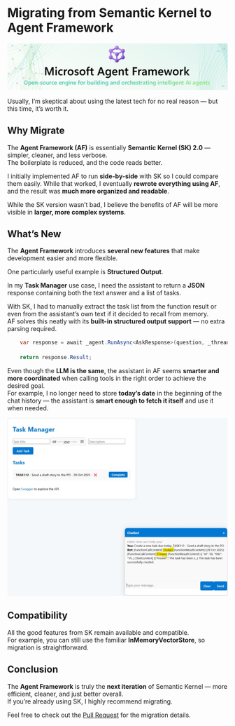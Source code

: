 # Migrating from Semantic Kernel to Agent Framework
![agent-framework](agent-framework.png)

Usually, I’m skeptical about using the latest tech for no real reason — but this time, it’s worth it.

## Why Migrate

The **Agent Framework (AF)** is essentially **Semantic Kernel (SK) 2.0** — simpler, cleaner, and less verbose.  
The boilerplate is reduced, and the code reads better.

I initially implemented AF to run **side-by-side** with SK so I could compare them easily. While that worked, I eventually **rewrote everything using AF**, and the result was **much more organized and readable**.

While the SK version wasn’t bad, I believe the benefits of AF will be more visible in **larger, more complex systems**.

## What’s New

The **Agent Framework** introduces **several new features** that make development easier and more flexible.

One particularly useful example is **Structured Output**.

In my **Task Manager** use case, I need the assistant to return a **JSON** response containing both the text answer and a list of tasks.

With SK, I had to manually extract the task list from the function result or even from the assistant’s own text if it decided to recall from memory.  
AF solves this neatly with its **built-in structured output support** — no extra parsing required.

```c#
    var response = await _agent.RunAsync<AskResponse>(question, _thread);
    
    return response.Result;
```

Even though the **LLM is the same**, the assistant in AF seems **smarter and more coordinated** when calling tools in the right order to achieve the desired goal.  
For example, I no longer need to store **today’s date** in the beginning of the chat history — the assistant is **smart enough to fetch it itself** and use it when needed.

![create a task today](create-a-new-task-today-3.jpg)

## Compatibility

All the good features from SK remain available and compatible.  
For example, you can still use the familiar **InMemoryVectorStore**, so migration is straightforward.

## Conclusion

The **Agent Framework** is truly the **next iteration** of Semantic Kernel — more efficient, cleaner, and just better overall.  
If you’re already using SK, I highly recommend migrating.

Feel free to check out the [Pull Request](https://github.com/kiril-vassilev/task-manager-with-assistant/pull/2) for the migration details.
